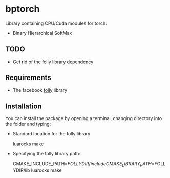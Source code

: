 # bptorch

Library containing CPU/Cuda modules for torch:

- Binary Hierarchical SoftMax

## TODO

- Get rid of the folly library dependency

## Requirements

- The facebook [folly](https://github.com/facebook/folly) library

## Installation

You can install the package by opening a terminal, changing directory into the folder and typing:

- Standard location for the folly library

     luarocks make

- Specifying the folly library path:

     CMAKE_INCLUDE_PATH=$FOLLYDIR/include CMAKE_LIBRARY_PATH=$FOLLYDIR/lib luarocks make

